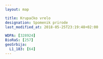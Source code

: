 ```yaml
---
layout: map

title: Krupačko vrelo
designation: Spomenik prirode
last_modified_at: 2018-05-25T23:19:48+02:00

WDPA: [328924]
BioRaS: [257]
geoSrbija:
  L1_183: [64]
---
```

